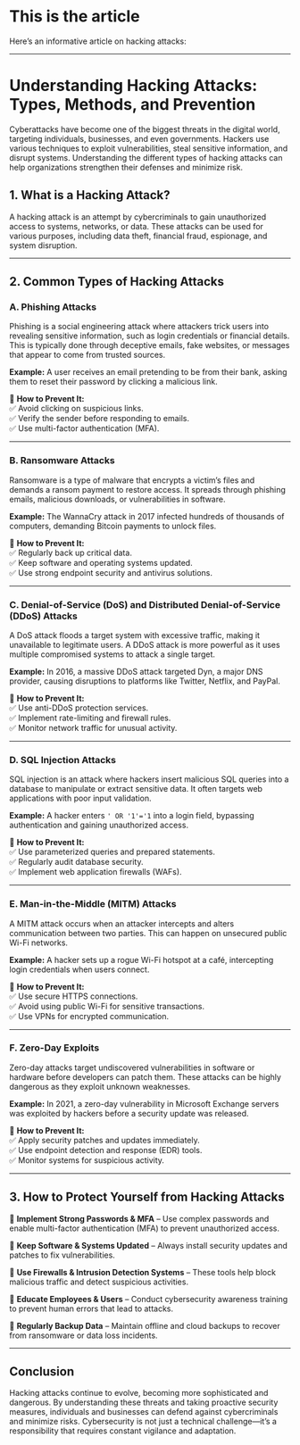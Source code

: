 # This is the article
Here’s an informative article on hacking attacks:  

---

# **Understanding Hacking Attacks: Types, Methods, and Prevention**  

Cyberattacks have become one of the biggest threats in the digital world, targeting individuals, businesses, and even governments. Hackers use various techniques to exploit vulnerabilities, steal sensitive information, and disrupt systems. Understanding the different types of hacking attacks can help organizations strengthen their defenses and minimize risk.  

## **1. What is a Hacking Attack?**  
A hacking attack is an attempt by cybercriminals to gain unauthorized access to systems, networks, or data. These attacks can be used for various purposes, including data theft, financial fraud, espionage, and system disruption.  

---

## **2. Common Types of Hacking Attacks**  

### **A. Phishing Attacks**  
Phishing is a social engineering attack where attackers trick users into revealing sensitive information, such as login credentials or financial details. This is typically done through deceptive emails, fake websites, or messages that appear to come from trusted sources.  

**Example:** A user receives an email pretending to be from their bank, asking them to reset their password by clicking a malicious link.  

🔹 **How to Prevent It:**  
✅ Avoid clicking on suspicious links.  
✅ Verify the sender before responding to emails.  
✅ Use multi-factor authentication (MFA).  

---

### **B. Ransomware Attacks**  
Ransomware is a type of malware that encrypts a victim’s files and demands a ransom payment to restore access. It spreads through phishing emails, malicious downloads, or vulnerabilities in software.  

**Example:** The WannaCry attack in 2017 infected hundreds of thousands of computers, demanding Bitcoin payments to unlock files.  

🔹 **How to Prevent It:**  
✅ Regularly back up critical data.  
✅ Keep software and operating systems updated.  
✅ Use strong endpoint security and antivirus solutions.  

---

### **C. Denial-of-Service (DoS) and Distributed Denial-of-Service (DDoS) Attacks**  
A DoS attack floods a target system with excessive traffic, making it unavailable to legitimate users. A DDoS attack is more powerful as it uses multiple compromised systems to attack a single target.  

**Example:** In 2016, a massive DDoS attack targeted Dyn, a major DNS provider, causing disruptions to platforms like Twitter, Netflix, and PayPal.  

🔹 **How to Prevent It:**  
✅ Use anti-DDoS protection services.  
✅ Implement rate-limiting and firewall rules.  
✅ Monitor network traffic for unusual activity.  

---

### **D. SQL Injection Attacks**  
SQL injection is an attack where hackers insert malicious SQL queries into a database to manipulate or extract sensitive data. It often targets web applications with poor input validation.  

**Example:** A hacker enters `' OR '1'='1` into a login field, bypassing authentication and gaining unauthorized access.  

🔹 **How to Prevent It:**  
✅ Use parameterized queries and prepared statements.  
✅ Regularly audit database security.  
✅ Implement web application firewalls (WAFs).  

---

### **E. Man-in-the-Middle (MITM) Attacks**  
A MITM attack occurs when an attacker intercepts and alters communication between two parties. This can happen on unsecured public Wi-Fi networks.  

**Example:** A hacker sets up a rogue Wi-Fi hotspot at a café, intercepting login credentials when users connect.  

🔹 **How to Prevent It:**  
✅ Use secure HTTPS connections.  
✅ Avoid using public Wi-Fi for sensitive transactions.  
✅ Use VPNs for encrypted communication.  

---

### **F. Zero-Day Exploits**  
Zero-day attacks target undiscovered vulnerabilities in software or hardware before developers can patch them. These attacks can be highly dangerous as they exploit unknown weaknesses.  

**Example:** In 2021, a zero-day vulnerability in Microsoft Exchange servers was exploited by hackers before a security update was released.  

🔹 **How to Prevent It:**  
✅ Apply security patches and updates immediately.  
✅ Use endpoint detection and response (EDR) tools.  
✅ Monitor systems for suspicious activity.  

---

## **3. How to Protect Yourself from Hacking Attacks**  

🔹 **Implement Strong Passwords & MFA** – Use complex passwords and enable multi-factor authentication (MFA) to prevent unauthorized access.  

🔹 **Keep Software & Systems Updated** – Always install security updates and patches to fix vulnerabilities.  

🔹 **Use Firewalls & Intrusion Detection Systems** – These tools help block malicious traffic and detect suspicious activities.  

🔹 **Educate Employees & Users** – Conduct cybersecurity awareness training to prevent human errors that lead to attacks.  

🔹 **Regularly Backup Data** – Maintain offline and cloud backups to recover from ransomware or data loss incidents.  

---

## **Conclusion**  
Hacking attacks continue to evolve, becoming more sophisticated and dangerous. By understanding these threats and taking proactive security measures, individuals and businesses can defend against cybercriminals and minimize risks. Cybersecurity is not just a technical challenge—it’s a responsibility that requires constant vigilance and adaptation.  
 
